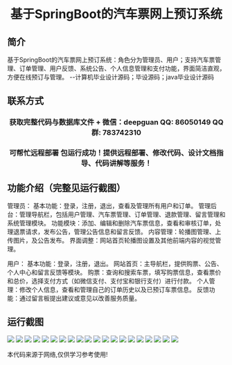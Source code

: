 <p><h1 align="center">基于SpringBoot的汽车票网上预订系统</h1></p>

## 简介
基于SpringBoot的汽车票网上预订系统：角色分为管理员、用户；支持汽车票管理、订单管理、用户反馈、系统公告、个人信息管理和支付功能，界面简洁直观，方便在线预订与管理。    --计算机毕业设计源码；毕设源码；java毕业设计源码


## 联系方式
<p><h3 align="center">获取完整代码与数据库文件 + 微信：deepguan QQ: 86050149 QQ群: 783742310</h3></p>
<p><h3 align="center">可帮忙远程部署 包运行成功！提供远程部署、修改代码、设计文档指导、代码讲解等服务！</h3></p>

## 功能介绍（完整见运行截图）
管理员：  基本功能：登录，注册，退出，查看及管理所有用户和订单。 管理后台：管理导航栏，包括用户管理、汽车票管理、订单管理、退款管理、留言管理和系统管理模块。 功能模块：添加、编辑和删除汽车票信息，查看和审核订单，处理退票请求，发布公告，管理公告信息和留言反馈。 内容管理：轮播图管理、上传图片，及公告发布。 界面调整：网站首页轮播图设置及其他前端内容的视觉管理。

用户：  基本功能：登录，注册，退出。 网站首页：主导航栏，提供购票、公告、个人中心和留言反馈等模块。 购票：查询和搜索车票，填写购票信息，查看票价和总价，选择支付方式（如微信支付、支付宝和银行支付）进行付款。 个人管理：修改个人信息，查看和管理自己的订单历史以及已预订车票信息。 反馈功能：通过留言板提出建议或意见以改善服务质量。


## 运行截图
![](img/001.jpg)
![](img/002.jpg)
![](img/003.jpg)
![](img/004.jpg)
![](img/005.jpg)
![](img/006.jpg)
![](img/007.jpg)
![](img/008.jpg)
![](img/009.jpg)
![](img/010.jpg)
![](img/011.jpg)
![](img/012.jpg)
![](img/013.jpg)
![](img/014.jpg)
![](img/015.jpg)
![](img/016.jpg)
![](img/017.jpg)
![](img/018.jpg)
![](img/019.jpg)
![](img/020.jpg)

<p>本代码来源于网络,仅供学习参考使用!</p>
